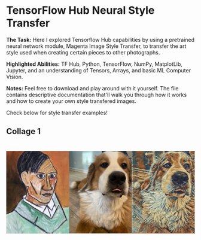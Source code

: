 # TensorFlow Hub Neural Style Transfer

**The Task:** Here I explored Tensorflow Hub capabilities by using a pretrained neural network module, Magenta Image Style Transfer, to transfer the art style used when creating certain pieces to other photographs. 

**Highlighted Abilities:** TF Hub, Python, TensorFlow, NumPy, MatplotLib, Jupyter, and an understanding of Tensors, Arrays, and basic ML Computer Vision.

**Notes:** Feel free to download and play around with it yourself. The file contains descriptive documentation that'll walk you through how it works and how to create your own style transfered images. 

Check below for style transfer examples!


## Collage 1
# ![alt text](https://github.com/asilich123/Resume_Projects/blob/main/TF%20HUB:FUN%20-%20ML%20Neural%20Style%20Transfer/Images/Collage%201.png?raw=true)
